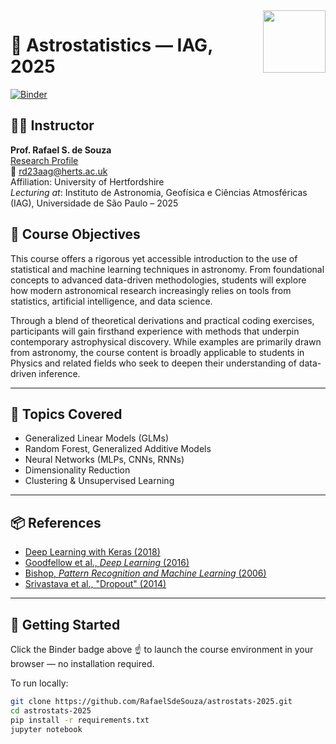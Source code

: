 <img align="right" src="https://imagens.usp.br/wp-content/uploads/IAG.jpg" width="100">

# 🌌 Astrostatistics — IAG, 2025

[![Binder](https://mybinder.org/badge_logo.svg)](https://mybinder.org/v2/gh/RafaelSdeSouza/astrostats-2025/HEAD)

## 👨‍🏫 Instructor  
**Prof. Rafael S. de Souza**  
[Research Profile](https://researchprofiles.herts.ac.uk/en/persons/rafael-da-silva-de-souza)  
📧 rd23aag@herts.ac.uk  
Affiliation: University of Hertfordshire  
*Lecturing at*: Instituto de Astronomia, Geofísica e Ciências Atmosféricas (IAG), Universidade de São Paulo – 2025


## 🎯 Course Objectives

This course offers a rigorous yet accessible introduction to the use of statistical and machine learning techniques in astronomy. From foundational concepts to advanced data-driven methodologies, students will explore how modern astronomical research increasingly relies on tools from statistics, artificial intelligence, and data science.

Through a blend of theoretical derivations and practical coding exercises, participants will gain firsthand experience with methods that underpin contemporary astrophysical discovery. While examples are primarily drawn from astronomy, the course content is broadly applicable to students in Physics and related fields who seek to deepen their understanding of data-driven inference.

---

## 🧠 Topics Covered

- Generalized Linear Models (GLMs)
- Random Forest, Generalized Additive Models
- Neural Networks (MLPs, CNNs, RNNs)
- Dimensionality Reduction
- Clustering & Unsupervised Learning
---

## 📦 References
- [Deep Learning with Keras (2018)](https://kitchell.github.io/DeepLearningTutorial/1introtodeeplearning.html)
- [Goodfellow et al., *Deep Learning* (2016)](https://www.deeplearningbook.org/)
- [Bishop, *Pattern Recognition and Machine Learning* (2006)](https://www.springer.com/gp/book/9780387310732)
- [Srivastava et al., "Dropout" (2014)](http://jmlr.org/papers/v15/srivastava14a.html)

---

## 🚀 Getting Started

Click the Binder badge above ☝️ to launch the course environment in your browser — no installation required.

To run locally:

```bash
git clone https://github.com/RafaelSdeSouza/astrostats-2025.git
cd astrostats-2025
pip install -r requirements.txt
jupyter notebook
